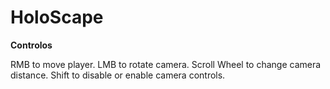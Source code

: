 # HoloScape
 
**Controlos**

 RMB to move player.
 LMB to rotate camera.
 Scroll Wheel to change camera distance.
 Shift to disable or enable camera controls.
 
